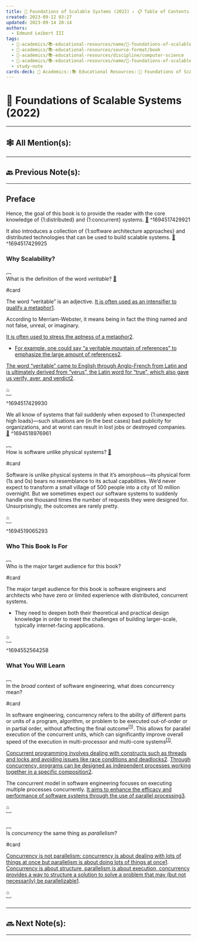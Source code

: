 ```yaml
---
title: 📕 Foundations of Scalable Systems (2022) ▹ 📋 Table of Contents
created: 2023-09-12 03:27
updated: 2023-09-14 20:14
authors:
  - Edmund Leibert III
tags:
  - 🔴-academics/📚-educational-resources/name/📕-foundations-of-scalable-systems-(2022)
  - 🔴-academics/📚-educational-resources/source-format/book
  - 🔴-academics/📚-educational-resources/discipline/computer-science
  - 🔴-academics/📚-educational-resources/name/📕-foundations-of-scalable-systems-(2022)/🔖-bookmark/📕-foundations-of-scalable-systems-(2022)/preface
  - study-note
cards-deck: 🔴 Academics::📚 Educational Resources::📕 Foundations of Scalable Systems (2022)::Preface
---
```


#  📕 Foundations of Scalable Systems (2022)

---

## 🕸️ All Mention(s): 

---

## 🔙 Previous Note(s):

---

## Preface

Hence, the goal of this book is to provide the reader with the core knowledge of {1:distributed} and {1:concurrent} systems. [📑](https://learning.oreilly.com/library/view/foundations-of-scalable/9781098106058/preface01.html#:-:text=Hence%2C%20the%20goal%20of%20this%20b,d%20and%20concurrent%20systems.)
^1694517429921

It also introduces a collection of {1:software architecture approaches} and distributed technologies that can be used to build scalable systems. [📑](https://learning.oreilly.com/library/view/foundations-of-scalable/9781098106058/preface01.html#:-:text=software%20architecture%20app,roaches)
^1694517429925

### Why Scalability?

﹇<br>
What is the definition of the word  _veritable_? [📑](https://learning.oreilly.com/library/view/foundations-of-scalable/9781098106058/preface01.html#:-:text=veritable)

#card 

The word “veritable” is an adjective. [It is often used as an intensifier to qualify a metaphor](about:blank#)[1](https://bing.com/search?q=Merriam+webster+definition+of+veritable). 

According to Merriam-Webster, it means being in fact the thing named and not false, unreal, or imaginary. 

[It is often used to stress the aptness of a metaphor](about:blank#)[2](https://www.merriam-webster.com/dictionary/veritable). 
- [For example, one could say “a veritable mountain of references” to emphasize the large amount of references](about:blank#)[2](https://www.merriam-webster.com/dictionary/veritable). 

[The word “veritable” came to English through Anglo-French from Latin and is ultimately derived from “verus”, the Latin word for “true”, which also gave us verify, aver, and verdict](https://www.merriam-webster.com/dictionary/veritable)[2](https://www.merriam-webster.com/dictionary/veritable).

⌂
<br>﹈<br>^1694517429930


We all know of systems that fail suddenly when exposed to {1:unexpected high loads}—such situations are (in the best cases) bad publicity for organizations, and at worst can result in lost jobs or destroyed companies. [📑](https://learning.oreilly.com/library/view/foundations-of-scalable/9781098106058/preface01.html#:-:text=We%20all%20know%20of%20systems%20th,s%20or%20destroyed%20companies)
^1694518976961


﹇<br>
How is software unlike physical systems? [📑](https://learning.oreilly.com/library/view/foundations-of-scalable/9781098106058/preface01.html#:-:text=Software%20is%20unlike%20physic,ms%20in%20that%20it%E2%80%99s%20amorphous)

#card 

Software is unlike physical systems in that it’s amorphous—its physical form ($1$s and $0$s) bears no resemblance to its actual capabilities. We’d never expect to transform a small village of $500$ people into a city of $10$ million overnight. But we sometimes expect our software systems to suddenly handle one thousand times the number of requests they were designed for. Unsurprisingly, the outcomes are rarely pretty.

⌂
<br>﹈<br>^1694519065293

### Who This Book Is For

﹇<br>
Who is the major target audience for this book? [](https://learning.oreilly.com/library/view/foundations-of-scalable/9781098106058/preface01.html#:-:text=major%20target%20audience)

#card 

The major target audience for this book is software engineers and architects who have zero or limited experience with distributed, concurrent systems. 
- They need to deepen both their theoretical and practical design knowledge in order to meet the challenges of building larger-scale, typically internet-facing applications.

⌂
<br>﹈<br>^1694552564258


### What You Will Learn

﹇<br>
In the _broad_ context of software engineering, what does concurrency mean?

#card 

In software engineering, concurrency refers to the ability of different parts or units of a program, algorithm, or problem to be executed out-of-order or in partial order, without affecting the final outcome<sup>[\[1\]](https://en.wikipedia.org/wiki/Concurrency_%28computer_science%29)</sup>. This allows for parallel execution of the concurrent units, which can significantly improve overall speed of the execution in multi-processor and multi-core systems<sup>[\[1\]](https://en.wikipedia.org/wiki/Concurrency_%28computer_science%29)</sup>.



[Concurrent programming involves dealing with constructs such as threads and locks and avoiding issues like race conditions and deadlocks](https://www.toptal.com/software/introduction-to-concurrent-programming)[2](https://www.toptal.com/software/introduction-to-concurrent-programming). [Through concurrency, programs can be designed as independent processes working together in a specific composition](https://www.toptal.com/software/introduction-to-concurrent-programming)[2](https://www.toptal.com/software/introduction-to-concurrent-programming).

The concurrent model in software engineering focuses on executing multiple processes concurrently. [It aims to enhance the efficacy and performance of software systems through the use of parallel processing](https://heavycoding.com/concurrent-model-in-software-engineering/)[3](https://heavycoding.com/concurrent-model-in-software-engineering/).

⌂
<br>﹈<br>

﹇<br>
Is _concurrency_ the same thing as _parallelism_?

#card 

[Concurrency is not parallelism: concurrency is about dealing with lots of things at once but parallelism is about doing lots of things at once](https://en.wikipedia.org/wiki/Concurrency_%28computer_science%29)[1](https://en.wikipedia.org/wiki/Concurrency_%28computer_science%29). [Concurrency is about structure, parallelism is about execution, concurrency provides a way to structure a solution to solve a problem that may (but not necessarily) be parallelizable](https://en.wikipedia.org/wiki/Concurrency_%28computer_science%29)[1](https://en.wikipedia.org/wiki/Concurrency_%28computer_science%29).

⌂
<br>﹈<br>

---

## 🔜 Next Note(s):

---
